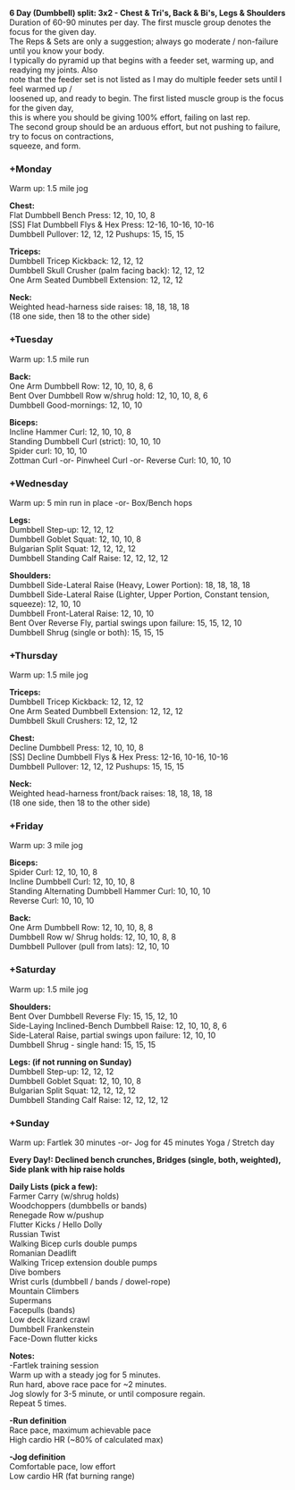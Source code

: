**6 Day (Dumbbell) split: 3x2 - Chest & Tri's, Back & Bi's, Legs & Shoulders**  
Duration of 60-90 minutes per day. The first muscle group denotes the focus for the given day.  
The Reps & Sets are only a suggestion; always go moderate / non-failure until you know your body.  
I typically do pyramid up that begins with a feeder set, warming up, and readying my joints. Also  
note that the feeder set is not listed as I may do multiple feeder sets until I feel warmed up /  
loosened up, and ready to begin. The first listed muscle group is the focus for the given day,  
this is where you should be giving 100% effort, failing on last rep.  
The second group should be an arduous effort, but not pushing to failure, try to focus on contractions,  
squeeze, and form.  
      
  
### **+Monday**  
Warm up: 1.5 mile jog  

**Chest:**  
Flat Dumbbell Bench Press: 12, 10, 10, 8  
[SS] Flat Dumbbell Flys & Hex Press: 12-16, 10-16, 10-16  
Dumbbell Pullover: 12, 12, 12
Pushups: 15, 15, 15  

**Triceps:**  
Dumbbell Tricep Kickback: 12, 12, 12  
Dumbbell Skull Crusher (palm facing back): 12, 12, 12  
One Arm Seated Dumbbell Extension: 12, 12, 12  

**Neck:**  
Weighted head-harness side raises: 18, 18, 18, 18  
(18 one side, then 18 to the other side)    
  
  
### +Tuesday  
Warm up: 1.5 mile run  

**Back:**  
One Arm Dumbbell Row: 12, 10, 10, 8, 6  
Bent Over Dumbbell Row w/shrug hold: 12, 10, 10, 8, 6  
Dumbbell Good-mornings: 12, 10, 10  

**Biceps:**  
Incline Hammer Curl: 12, 10, 10, 8  
Standing Dumbbell Curl (strict): 10, 10, 10  
Spider curl: 10, 10, 10  
Zottman Curl -or- Pinwheel Curl -or- Reverse Curl: 10, 10, 10  
  
  
### +Wednesday  
Warm up: 5 min run in place -or- Box/Bench hops  

**Legs:**  
Dumbbell Step-up: 12, 12, 12  
Dumbbell Goblet Squat: 12, 10, 10, 8  
Bulgarian Split Squat: 12, 12, 12, 12  
Dumbbell Standing Calf Raise: 12, 12, 12, 12  

**Shoulders:**  
Dumbbell Side-Lateral Raise (Heavy, Lower Portion): 18, 18, 18, 18  
Dumbbell Side-Lateral Raise (Lighter, Upper Portion, Constant tension, squeeze): 12, 10, 10  
Dumbbell Front-Lateral Raise: 12, 10, 10  
Bent Over Reverse Fly, partial swings upon failure: 15, 15, 12, 10  
Dumbbell Shrug (single or both): 15, 15, 15  
  
  
### +Thursday  
Warm up: 1.5 mile jog  

**Triceps:**  
Dumbbell Tricep Kickback: 12, 12, 12  
One Arm Seated Dumbbell Extension: 12, 12, 12  
Dumbbell Skull Crushers: 12, 12, 12  

**Chest:**  
Decline Dumbbell Press: 12, 10, 10, 8  
[SS] Decline Dumbbell Flys & Hex Press: 12-16, 10-16, 10-16  
Dumbbell Pullover: 12, 12, 12
Pushups: 15, 15, 15  

**Neck:**  
Weighted head-harness front/back raises: 18, 18, 18, 18  
(18 one side, then 18 to the other side)  
  
  
### +Friday  
Warm up: 3 mile jog  

**Biceps:**  
Spider Curl: 12, 10, 10, 8  
Incline Dumbbell Curl: 12, 10, 10, 8  
Standing Alternating Dumbbell Hammer Curl: 10, 10, 10  
Reverse Curl: 10, 10, 10  

**Back:**  
One Arm Dumbbell Row: 12, 10, 10, 8, 8  
Dumbbell Row w/ Shrug holds: 12, 10, 10, 8, 8  
Dumbbell Pullover (pull from lats): 12, 10, 10  
  
  
### +Saturday  
Warm up: 1.5 mile jog

**Shoulders:**  
Bent Over Dumbbell Reverse Fly: 15, 15, 12, 10  
Side-Laying Inclined-Bench Dumbbell Raise: 12, 10, 10, 8, 6  
Side-Lateral Raise, partial swings upon failure: 12, 10, 10  
Dumbbell Shrug - single hand: 15, 15, 15  

**Legs: (if not running on Sunday)**  
Dumbbell Step-up: 12, 12, 12  
Dumbbell Goblet Squat: 12, 10, 10, 8  
Bulgarian Split Squat: 12, 12, 12, 12  
Dumbbell Standing Calf Raise: 12, 12, 12, 12  
  
    
### +Sunday
Warm up: Fartlek 30 minutes -or- Jog for 45 minutes
Yoga / Stretch day  
  
  
  
**Every Day!: Declined bench crunches, Bridges (single, both, weighted), Side plank with hip raise holds**  
  
**Daily Lists (pick a few):**  
Farmer Carry (w/shrug holds)  
Woodchoppers (dumbbells or bands)  
Renegade Row w/pushup  
Flutter Kicks / Hello Dolly  
Russian Twist  
Walking Bicep curls double pumps  
Romanian Deadlift  
Walking Tricep extension double pumps  
Dive bombers  
Wrist curls (dumbbell / bands / dowel-rope)  
Mountain Climbers  
Supermans  
Facepulls (bands)  
Low deck lizard crawl  
Dumbbell Frankenstein  
Face-Down flutter kicks  
  
**Notes:**  
-Fartlek training session  
Warm up with a steady jog for 5 minutes.  
Run hard, above race pace for ~2 minutes.  
Jog slowly for 3-5 minute, or until composure regain.  
Repeat 5 times.  
  
**-Run definition**  
Race pace, maximum achievable pace  
High cardio HR (~80% of calculated max)  
  
**-Jog definition**  
Comfortable pace, low effort  
Low cardio HR (fat burning range)
